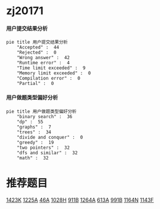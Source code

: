 # zj20171

<!-- tabs:start -->



#### **用户提交结果分析**

```mermaid
pie title 用户提交结果分析
    "Accepted" :  44
    "Rejected" :  0
    "Wrong answer" :  42
    "Runtime error" :  4
    "Time limit exceeded" :  9
    "Memory limit exceeded" :  0
    "Compilation error" :  0
    "Partial" :  0
```

#### **用户做题类型偏好分析**

```mermaid
pie title 用户做题类型偏好分析
    "binary search" :  36
    "dp" :  55
    "graphs" :  7
    "trees" :  34
    "divide and conquer" :  0
    "greedy" :  19
    "two pointers" :  32
    "dfs and similar" :  32
    "math" :  32
```



<!-- tabs:end -->
# 推荐题目
[1423K](https://codeforces.com/contest/1423/problem/K)
[1225A](https://codeforces.com/contest/1225/problem/A)
[46A](https://codeforces.com/contest/46/problem/A)
[1028H](https://codeforces.com/contest/1028/problem/H)
[911B](https://codeforces.com/contest/911/problem/B)
[1264A](https://codeforces.com/contest/1264/problem/A)
[613A](https://codeforces.com/contest/613/problem/A)
[991B](https://codeforces.com/contest/991/problem/B)
[1164N](https://codeforces.com/contest/1164/problem/N)
[1143F](https://codeforces.com/contest/1143/problem/F)
